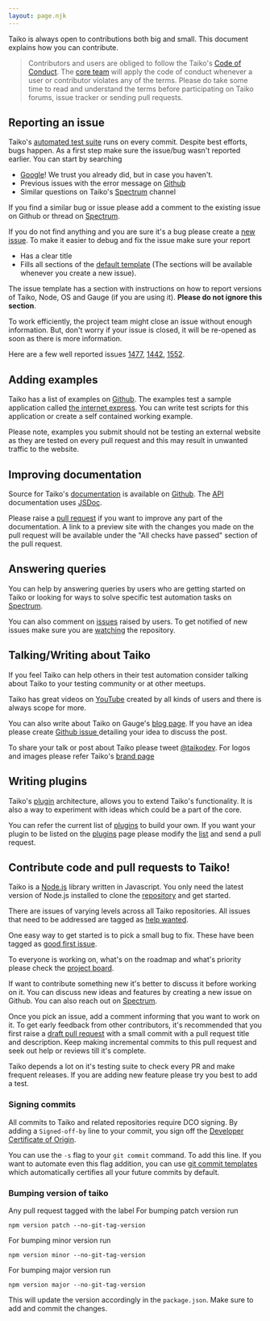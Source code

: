 ```yaml
---
layout: page.njk
---
```


Taiko is always open to contributions both big and small. This document explains 
how you can contribute.

> Contributors and users are obliged to follow the Taiko's [Code of Conduct](https://github.com/getgauge/taiko/blob/master/CODE_OF_CONDUCT.md). The [core team](https://github.com/orgs/getgauge/teams/core) will apply the code of conduct whenever a user
or contributor violates any of the terms. Please do take some time to read and understand the terms before participating on 
Taiko forums, issue tracker or sending pull requests. 

## Reporting an issue

Taiko's [automated test suite](https://github.com/getgauge/taiko/tree/master/test) runs on every commit. Despite best efforts, bugs happen. As a first step make sure the issue/bug wasn't reported earlier. You can start by searching

* [Google](google)! We trust you already did, but in case you haven't.
* Previous issues with the error message on [Github](https://github.com/getgauge/taiko/issues)
* Similar questions on Taiko's [Spectrum](https://spectrum.chat/gauge?tab=posts) channel

If you find a similar bug or issue please add a comment to the existing issue on Github or
thread on [Spectrum](https://spectrum.chat/gauge?tab=posts).

If you do not find anything and you are sure it's a bug please create a [new issue](https://github.com/getgauge/taiko/issues). To make it easier to debug and fix the issue make sure your report

* Has a clear title
* Fills all sections of the [default template](https://github.com/getgauge/taiko/blob/master/.github/issue_template.md) (The sections will be available whenever you create a new issue). 

The issue template has a section with instructions on how to report versions of
Taiko, Node, OS and Gauge (if you are using it). **Please do not ignore this section**. 

To work efficiently, the project team might close an issue without enough information. But, don't
worry if your issue is closed, it will be re-opened as soon as there is more information. 

Here are a few well reported issues [1477](https://github.com/getgauge/taiko/issues/1477), [1442](https://github.com/getgauge/taiko/issues/1442), [1552](https://github.com/getgauge/taiko/issues/1552).

## Adding examples

Taiko has a list of examples on [Github](https://github.com/getgauge/taiko/tree/master/examples). 
The examples test a sample application called [the internet express](https://github.com/getgauge-contrib/the-internet-express). You can write test scripts for this application or create a self contained working example. 

Please note, examples you submit should not be testing an external website as they are tested on 
every pull request and this may result in unwanted traffic to the website.

## Improving documentation

Source for Taiko's [documentation](https://docs.taiko.dev) is available on [Github](https://github.com/getgauge/taiko/tree/master/docs). The [API](https://github.com/getgauge/taiko/blob/f98acd6f70ae5c3ad76097455e3f78a9ec461d55/lib/taiko.js#L255) documentation uses [JSDoc](https://github.com/documentationjs/documentation/blob/master/docs/GETTING_STARTED.md#the-essentials). 

Please raise a [pull request](https://docs.github.com/en/free-pro-team@latest/github/collaborating-with-issues-and-pull-requests/about-pull-requests) if you want to improve any part of the documentation. A link to a preview site with the changes 
you made on the pull request will be available under the "All checks have passed" section of the pull request.

## Answering queries

You can help by answering queries by users who are getting started on Taiko or looking for ways to solve specific 
test automation tasks on [Spectrum](https://spectrum.chat/gauge?tab=posts).

You can also comment on [issues](https://github.com/getgauge/taiko/issues) raised by users. 
To get notified of new issues make sure you are [watching](https://docs.github.com/en/free-pro-team@latest/github/getting-started-with-github/be-social#watching-a-repository) the repository.

## Talking/Writing about Taiko

If you feel Taiko can help others in their test automation consider talking about Taiko to your testing community or at other meetups. 

Taiko has great videos on [YouTube](https://www.youtube.com/results?search_query=taiko+testing) created by all kinds of users and there is always scope for more. 

You can also write about Taiko on Gauge's [blog page](https://github.com/getgauge/gauge.org/tree/master/source/posts). If you have an idea please create [Github issue ](https://github.com/getgauge/gauge.org/issues) detailing your idea to discuss the post.

To share your talk or post about Taiko please tweet [@taikodev](https://twitter.com/taikodev). For logos and images please refer Taiko's [brand page](https://brand.taiko.dev)

## Writing plugins

Taiko's [plugin](https://github.com/getgauge/taiko/wiki/Taiko-Plugin) architecture, allows you to 
extend Taiko's functionality. It is also a way to experiment with ideas which could be a part of the
core. 

You can refer the current list of [plugins](https://docs.taiko.dev/plugins/) to build your own. If you
want your plugin to be listed on the [plugins](https://docs.taiko.dev/plugins/) page please modify the
[list](https://github.com/getgauge/taiko/blob/master/docs/plugins.md) and send a pull request. 

## Contribute code and pull requests to Taiko! 

Taiko is a [Node.js](https://nodejs.org/en/) library written in Javascript. You only need 
the latest version of Node.js installed to clone the [repository](https://github.com/getgauge/taiko)
and get started.

There are issues of varying levels across all Taiko repositories. All issues that 
need to be addressed are tagged as [help wanted](https://github.com/getgauge/taiko/labels/help%20wanted). 

One easy way to get started is to pick a small bug to fix. 
These have been tagged as [good first issue](https://github.com/getgauge/taiko/labels/good%20first%20issue).

To everyone is working on, what's on the roadmap and what's priority please check the
[project board](https://github.com/orgs/getgauge/projects/6?card_filter_query=repo%3Agetgauge%2Ftaiko).

If want to contribute something new it's better to discuss it before working on it. You 
can discuss new ideas and features by creating a new issue on Github. You can also reach 
out on [Spectrum](https://spectrum.chat/taiko).

Once you pick an issue, add a comment informing that you want to work on it. To get 
early feedback from other contributors, it's recommended that you first raise a [draft pull 
request](https://docs.github.com/en/free-pro-team@latest/github/collaborating-with-issues-and-pull-requests/about-pull-requests#draft-pull-requests) with a small commit with a pull request title and description. Keep making
incremental commits to this pull request and seek out help or reviews till it's complete.

Taiko depends a lot on it's testing suite to check every PR and make frequent releases. If you are adding new feature please try you best to add a test.

### Signing commits

All commits to Taiko and related repositories require DCO signing. By adding a `Signed-off-by` 
line to your commit, you sign off the [Developer Certificate of Origin](https://developercertificate.org/). 

You can use the `-s` flag to your `git commit` command. To add this line. If you want to automate even this flag addition, you can use [git commit templates](https://git-scm.com/docs/git-commit#Documentation/git-commit.txt---templateltfilegt) which 
automatically certifies all your future commits by default.

### Bumping version of taiko

Any pull request tagged with the label 
For bumping patch version run

    npm version patch --no-git-tag-version

For bumping minor version run

    npm version minor --no-git-tag-version

For bumping major version run

    npm version major --no-git-tag-version

This will update the version accordingly in the `package.json`. 
Make sure to add and commit the changes.
